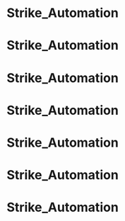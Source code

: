 # Strike_Automation
# Strike_Automation
# Strike_Automation
# Strike_Automation
# Strike_Automation
# Strike_Automation
# Strike_Automation
